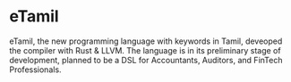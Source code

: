 # eTamil
eTamil, the new programming language with keywords in Tamil, deveoped the compiler with Rust &amp; LLVM.
The language is in its preliminary stage of development, planned to be a DSL for Accountants, Auditors, and FinTech Professionals.
